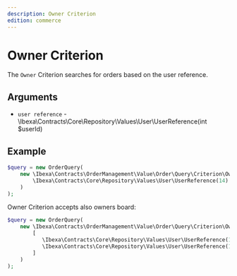 ```yaml
---
description: Owner Criterion
edition: commerce
---
```


# Owner Criterion

The `Owner` Criterion searches for orders based on the user reference.

## Arguments

- `user reference` - \Ibexa\Contracts\Core\Repository\Values\User\UserReference(int $userId)

## Example

``` php
$query = new OrderQuery(
    new \Ibexa\Contracts\OrderManagement\Value\Order\Query\Criterion\OwnerCriterion(
        \Ibexa\Contracts\Core\Repository\Values\User\UserReference(14)
    )
);
```

Owner Criterion accepts also owners board:

``` php
$query = new OrderQuery(
    new \Ibexa\Contracts\OrderManagement\Value\Order\Query\Criterion\OwnerCriterion(
        [
           \Ibexa\Contracts\Core\Repository\Values\User\UserReference(14),
           \Ibexa\Contracts\Core\Repository\Values\User\UserReference(123),
        ]
    )
);
```